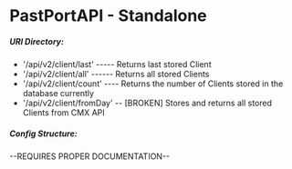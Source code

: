 # PastPortAPI - Standalone

##### URl Directory:
- '/api/v2/client/last' ----- Returns last stored Client
- '/api/v2/client/all' ------ Returns all stored Clients
- '/api/v2/client/count' ---- Returns the number of Clients stored in the database currently
- '/api/v2/client/fromDay' -- [BROKEN] Stores and returns all stored Clients from CMX API


##### Config Structure:

--REQUIRES PROPER DOCUMENTATION--